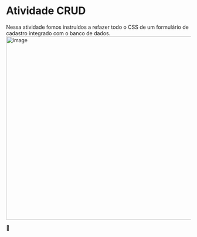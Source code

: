 <h1> Atividade CRUD </h1>
Nessa atividade fomos instruídos a refazer todo o CSS de um formulário de cadastro integrado com o banco de dados.
<img width="800" height="500" alt="image" src="https://github.com/user-attachments/assets/5c0560f6-826b-4f40-a424-04a362505299" />

🌻
